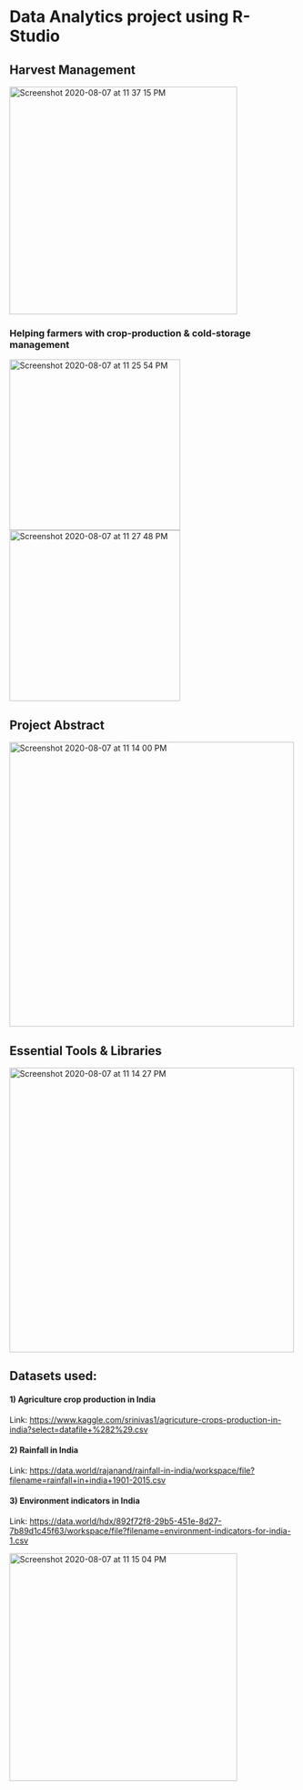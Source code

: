 # Data Analytics project using R-Studio

## Harvest Management                               

<img width="400" alt="Screenshot 2020-08-07 at 11 37 15 PM" src="https://user-images.githubusercontent.com/54894091/89675118-03349e80-d907-11ea-9503-b963882cb425.png">

### Helping farmers with crop-production & cold-storage management

<img width="300" alt="Screenshot 2020-08-07 at 11 25 54 PM" src="https://user-images.githubusercontent.com/54894091/89674384-aa183b00-d905-11ea-8ca7-40f7f0129290.png"> <img width="300" alt="Screenshot 2020-08-07 at 11 27 48 PM" src="https://user-images.githubusercontent.com/54894091/89674387-abe1fe80-d905-11ea-8fbb-cfd975e27574.png"> 

## Project Abstract

<img width="500" alt="Screenshot 2020-08-07 at 11 14 00 PM" src="https://user-images.githubusercontent.com/54894091/89673414-efd40400-d903-11ea-8279-f9230a79f24f.png">

## Essential Tools & Libraries 

<img width="500" alt="Screenshot 2020-08-07 at 11 14 27 PM" src="https://user-images.githubusercontent.com/54894091/89673431-f6fb1200-d903-11ea-9b83-9bc2f51e74b6.png">

## Datasets used:

#### 1) Agriculture crop production in India
Link: https://www.kaggle.com/srinivas1/agricuture-crops-production-in-india?select=datafile+%282%29.csv

#### 2) Rainfall in India
Link: https://data.world/rajanand/rainfall-in-india/workspace/file?filename=rainfall+in+india+1901-2015.csv

#### 3) Environment indicators in India
Link: https://data.world/hdx/892f72f8-29b5-451e-8d27-7b89d1c45f63/workspace/file?filename=environment-indicators-for-india-1.csv

<img width="400" alt="Screenshot 2020-08-07 at 11 15 04 PM" src="https://user-images.githubusercontent.com/54894091/89673436-f8c4d580-d903-11ea-8613-2d3433068817.png">
